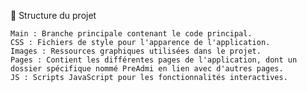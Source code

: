 📂 Structure du projet

    Main : Branche principale contenant le code principal.
    CSS : Fichiers de style pour l'apparence de l'application.
    Images : Ressources graphiques utilisées dans le projet.
    Pages : Contient les différentes pages de l'application, dont un dossier spécifique nommé PreAdmi en lien avec d'autres pages.
    JS : Scripts JavaScript pour les fonctionnalités interactives.
